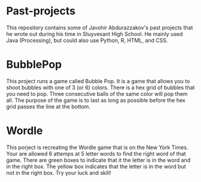 # Past-projects
This repository contains some of Javohir Abdurazzakov's past projects that he wrote out during his time in Stuyvesant High School. He mainly used Java (Processing), but could also use Python, R, HTML, and CSS.

# BubblePop
This project runs a game called Bubble Pop. It is a game that allows you to shoot bubbles with one of 3 (or 6) colors. There is a hex grid of bubbles that you need to pop. Three consecutive balls of the same color will pop them all. The purpose of the game is to last as long as possible before the hex grid passes the line at the bottom.

# Wordle
This porject is recreating the Wordle game that is on the New York Times. Your are allowed 6 attemps at 5 letter words to find the right word of that game. There are green boxes to indicate that it the letter is in the word and in the right box. The yellow box indicates that the letter is in the word but not in the right box. Try your luck and skill!
